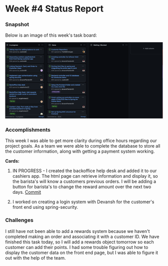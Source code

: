 # Week #4 Status Report

### Snapshot
Below is an image of this week's task board:

![](images/card4.png)

### Accomplishments
This week I was able to get more clarity during office hours regarding our project goals. As a team we were able to complete the database to store all the customer information, along with getting a payment system working. 

**Cards:**

1) IN PROGRESS - I created the backoffice help desk and added it to our cashiers app. The html page can retrieve information and display it, so the barista's will know a customers previous orders. I will be adding a button for barista's to change the reward amount over the next two days. [Commit](https://github.com/nguyensjsu/sp21-172-team-a/commit/5e7fbbb74e995b80c0cb9c1180a2c1ccf9081ad7)

2) I worked on creating a login system with Devansh for the customer's front end using spring-security.

### Challenges
I still have not been able to add a rewards system because we haven't completed making an order and associating it with a customer ID. We have finished this task today, so I will add a rewards object tomorrow so each customer can add their points. I had some trouble figuring out how to display the customer data on the front end page, but I was able to figure it out with the help of the team. 